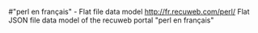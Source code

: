 #"perl en français" - Flat file data model
http://fr.recuweb.com/perl/
Flat JSON file data model of the recuweb portal "perl en français"
